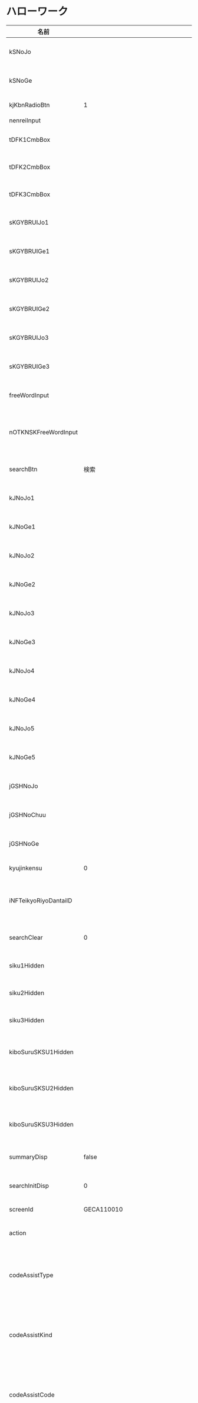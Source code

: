 # ハローワーク

| 名前 | 値 | 説明 |
| --- | --- | --- |
| kSNoJo |  | 求職番号上 |
| kSNoGe |  | 求職番号下 |
| kjKbnRadioBtn | 1 | 求人区分 |
| nenreiInput |  | 年齢 |
| tDFK1CmbBox |  | 都道府県1 |
| tDFK2CmbBox |  | 都道府県2 |
| tDFK3CmbBox |  | 都道府県3 |
| sKGYBRUIJo1 |  | 職業分類1上 |
| sKGYBRUIGe1 |  | 職業分類1下 |
| sKGYBRUIJo2 |  | 職業分類2上 |
| sKGYBRUIGe2 |  | 職業分類2下 |
| sKGYBRUIJo3 |  | 職業分類3上 |
| sKGYBRUIGe3 |  | 職業分類3下 |
| freeWordInput |  | フリーワード |
| nOTKNSKFreeWordInput |  | NOT検索フリーワード |
| searchBtn | 検索 | 検索ボタン |
| kJNoJo1 |  | 求人番号1上 |
| kJNoGe1 |  | 求人番号1下 |
| kJNoJo2 |  | 求人番号2上 |
| kJNoGe2 |  | 求人番号2下 |
| kJNoJo3 |  | 求人番号3上 |
| kJNoGe3 |  | 求人番号3下 |
| kJNoJo4 |  | 求人番号4上 |
| kJNoGe4 |  | 求人番号4下 |
| kJNoJo5 |  | 求人番号5上 |
| kJNoGe5 |  | 求人番号5下 |
| jGSHNoJo |  | 事業所番号上 |
| jGSHNoChuu |  | 事業所番号中 |
| jGSHNoGe |  | 事業所番号下 |
| kyujinkensu | 0 | 求人件数 |
| iNFTeikyoRiyoDantaiID |  | 情報提供利用団体ID |
| searchClear | 0 | 検索クリア |
| siku1Hidden |  | 市区町村1 |
| siku2Hidden |  | 市区町村2 |
| siku3Hidden |  | 市区町村3 |
| kiboSuruSKSU1Hidden |  | 希望する職種1 |
| kiboSuruSKSU2Hidden |  | 希望する職種2 |
| kiboSuruSKSU3Hidden |  | 希望する職種3 |
| summaryDisp | false | サマリ表示 |
| searchInitDisp | 0 | 検索初期表示 |
| screenId | GECA110010 | 画面ID |
| action |  | アクション |
| codeAssistType |  | コード一覧入力支援タイプ |
| codeAssistKind |  | コード一覧入力支援カインド |
| codeAssistCode |  | コード一覧入力支援コード |
| codeAssistItemCode |  | コード一覧入力支援アイテムコード |
| codeAssistItemName |  | コード一覧入力支援アイテム名 |
| codeAssistDivide |  | コード一覧入力支援区切り |
| maba_vrbs | infTkRiyoDantaiBtn,searchShosaiBtn,searchBtn,searchNoBtn,searchClearBtn,dispDetailBtn,kyujinhyoBtn | ボタンリスト |
| preCheckFlg | false | 事前確認フラグ |
